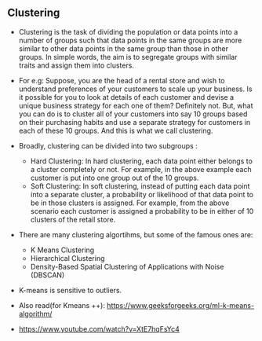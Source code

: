 ## Clustering

* Clustering is the task of dividing the population or data points into a number of groups such that data points in the same groups are more similar to other data points in the same group than those in other groups. In simple words, the aim is to segregate groups with similar traits and assign them into clusters.

* For e.g: Suppose, you are the head of a rental store and wish to understand preferences of your customers to scale up your business. Is it possible for you to look at details of each customer and devise a unique business strategy for each one of them? Definitely not. But, what you can do is to cluster all of your customers into say 10 groups based on their purchasing habits and use a separate strategy for customers in each of these 10 groups. And this is what we call clustering.

* Broadly, clustering can be divided into two subgroups :

    * Hard Clustering: In hard clustering, each data point either belongs to a cluster completely or not. For example, in the above example each customer is put into one group out of the 10 groups.
    * Soft Clustering: In soft clustering, instead of putting each data point into a separate cluster, a probability or likelihood of that data point to be in those clusters is assigned. For example, from the above scenario each customer is assigned a probability to be in either of 10 clusters of the retail store.

* There are many clustering algortihms, but some of the famous ones are:
	* K Means Clustering
	* Hierarchical Clustering
	* Density-Based Spatial Clustering of Applications with Noise (DBSCAN)

* K-means is sensitive to outliers.
* Also read(for Kmeans ++): https://www.geeksforgeeks.org/ml-k-means-algorithm/
* https://www.youtube.com/watch?v=XtE7hqFsYc4